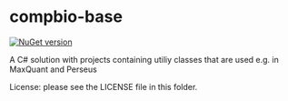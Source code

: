 compbio-base
=============

[![NuGet version](https://badge.fury.io/nu/BaseLib.svg)](https://www.nuget.org/profiles/coxgroup)

A C# solution with projects containing utiliy classes that are used e.g. in MaxQuant and Perseus


License: 
please see the LICENSE file in this folder.

